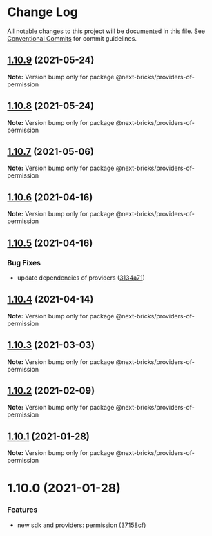 # Change Log

All notable changes to this project will be documented in this file.
See [Conventional Commits](https://conventionalcommits.org) for commit guidelines.

## [1.10.9](https://github.com/easyops-cn/next-providers/compare/@next-bricks/providers-of-permission@1.10.8...@next-bricks/providers-of-permission@1.10.9) (2021-05-24)

**Note:** Version bump only for package @next-bricks/providers-of-permission

## [1.10.8](https://github.com/easyops-cn/next-providers/compare/@next-bricks/providers-of-permission@1.10.7...@next-bricks/providers-of-permission@1.10.8) (2021-05-24)

**Note:** Version bump only for package @next-bricks/providers-of-permission

## [1.10.7](https://github.com/easyops-cn/next-providers/compare/@next-bricks/providers-of-permission@1.10.6...@next-bricks/providers-of-permission@1.10.7) (2021-05-06)

**Note:** Version bump only for package @next-bricks/providers-of-permission

## [1.10.6](https://github.com/easyops-cn/next-providers/compare/@next-bricks/providers-of-permission@1.10.5...@next-bricks/providers-of-permission@1.10.6) (2021-04-16)

**Note:** Version bump only for package @next-bricks/providers-of-permission

## [1.10.5](https://github.com/easyops-cn/next-providers/compare/@next-bricks/providers-of-permission@1.10.4...@next-bricks/providers-of-permission@1.10.5) (2021-04-16)

### Bug Fixes

- update dependencies of providers ([3134a71](https://github.com/easyops-cn/next-providers/commit/3134a71758f1ec4e9a0b5423e3f78d39e46bb196))

## [1.10.4](https://github.com/easyops-cn/next-providers/compare/@next-bricks/providers-of-permission@1.10.3...@next-bricks/providers-of-permission@1.10.4) (2021-04-14)

**Note:** Version bump only for package @next-bricks/providers-of-permission

## [1.10.3](https://github.com/easyops-cn/next-providers/compare/@next-bricks/providers-of-permission@1.10.2...@next-bricks/providers-of-permission@1.10.3) (2021-03-03)

**Note:** Version bump only for package @next-bricks/providers-of-permission

## [1.10.2](https://github.com/easyops-cn/next-providers/compare/@next-bricks/providers-of-permission@1.10.1...@next-bricks/providers-of-permission@1.10.2) (2021-02-09)

**Note:** Version bump only for package @next-bricks/providers-of-permission

## [1.10.1](https://github.com/easyops-cn/next-providers/compare/@next-bricks/providers-of-permission@1.10.0...@next-bricks/providers-of-permission@1.10.1) (2021-01-28)

**Note:** Version bump only for package @next-bricks/providers-of-permission

# 1.10.0 (2021-01-28)

### Features

- new sdk and providers: permission ([37158cf](https://github.com/easyops-cn/next-providers/commit/37158cff2ea9aadf4138bf8f2b4c4310c24d2aff))
